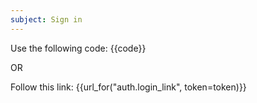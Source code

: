 ```yaml
---
subject: Sign in
---
```

Use the following code: {{code}}

OR

Follow this link: {{url_for("auth.login_link", token=token)}}
